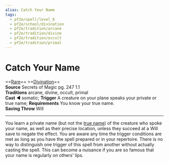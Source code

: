 ```yaml
---
alias: Catch Your Name
tags:
  - pf2e/spell/level_6
  - pf2e/school/divination
  - pf2e/tradition/arcane
  - pf2e/tradition/divine
  - pf2e/tradition/occult
  - pf2e/tradition/primal
---
```


# Catch Your Name

==[Rare](../../../Traits/Rare.md)== ==[Divination](../../../Traits/Divination.md)==  
__Source__ Secrets of Magic pg. 247 1.1  
**Traditions** arcane, divine, occult, primal  
**Cast** ◄ somatic; **Trigger** A creature on your plane speaks your private or true name; **Requirements** You know your true name.  
**Saving Throw** Will

---

You learn a private name (but not the [true name](../../../Rules/True%20Names.md)) of the creature who spoke your name, as well as their precise location, unless they succeed at a Will save to negate the effect. You are aware any time the trigger conditions are met as long as you have the spell prepared or in your repertoire. There is no way to distinguish one trigger of this spell from another without actually casting the spell. This can become a nuisance if you are so famous that your name is regularly on others' lips.
